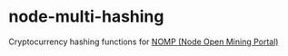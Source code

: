 node-multi-hashing
===============
Cryptocurrency hashing functions for [NOMP (Node Open Mining Portal)](https://github.com/foxer666/node-open-mining-portal)